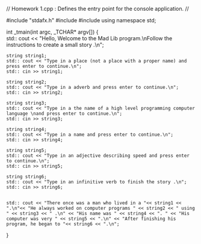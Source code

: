 // Homework 1.cpp : Defines the entry point for the console application.
//

#include "stdafx.h"
#include <iostream>
#include <string>
using namespace std;

int _tmain(int argc, _TCHAR* argv[])
{	
	std:: cout << "Hello, Welcome to the Mad Lib program.\nFollow the instructions to create a small story .\n";

	string string1;
	std:: cout << "Type in a place (not a place with a proper name) and press enter to continue.\n";
	std:: cin >> string1;

	string string2;
	std:: cout << "Type in a adverb and press enter to continue.\n";
	std:: cin >> string2;

	string string3;
	std:: cout << "Type in a the name of a high level programming computer language \nand press enter to continue.\n";
	std:: cin >> string3;

	string string4;
	std:: cout << "Type in a name and press enter to continue.\n";
	std:: cin >> string4;

	string string5;
	std:: cout << "Type in an adjective describing speed and press enter to continue.\n";
	std:: cin >> string5;

	string string6;
	std:: cout << "Type in an infinitive verb to finish the story .\n";
	std:: cin >> string6;


	std:: cout << "There once was a man who lived in a "<< string1 << ".\n"<< "He always worked on computer programs " << string2 << " using " << string3 << " .\n" << "His name was " << string4 << ". " << "His computer was very " << string5 << ".\n" << "After finishing his program, he began to "<< string6 << ".\n";

}

